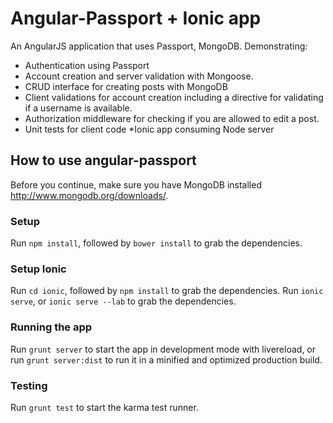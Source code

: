 Angular-Passport + Ionic app
================

An AngularJS application that uses Passport, MongoDB. Demonstrating: 

* Authentication using Passport
* Account creation and server validation with Mongoose.
* CRUD interface for creating posts with MongoDB
* Client validations for account creation including a directive for validating if a username is available.
* Authorization middleware for checking if you are allowed to edit a post.
* Unit tests for client code
*Ionic app consuming Node server 


## How to use angular-passport

Before you continue, make sure you have MongoDB installed <http://www.mongodb.org/downloads/>. 

### Setup
Run `npm install`, followed by `bower install` to grab the dependencies.
### Setup Ionic
Run `cd ionic`, followed by `npm install` to grab the dependencies.
Run `ionic serve`, or  `ionic serve --lab` to grab the dependencies.
### Running the app
Run `grunt server` to start the app in development mode with livereload, or run `grunt server:dist` to run it in a minified and optimized production build.

### Testing
Run `grunt test` to start the karma test runner.


